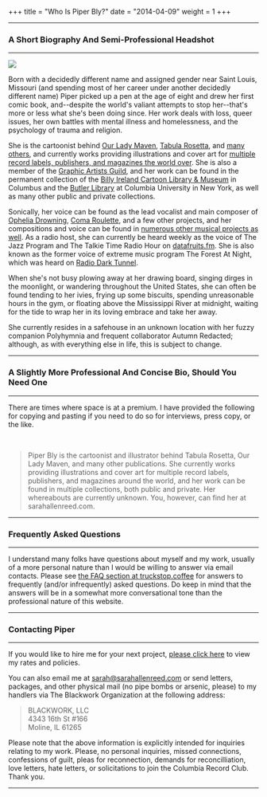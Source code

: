 +++
title = "Who Is Piper Bly?"
date = "2014-04-09"
weight = 1
+++



---

### A Short Biography And Semi-Professional Headshot

---

<img src="/about2.png" class="floatright"/>

Born with a decidedly different name and assigned gender near Saint Louis, Missouri (and spending most of her career under another decidedly different name) Piper picked up a pen at the age of eight and drew her first comic book, and--despite the world's valiant attempts to stop her--that's more or less what she's been doing since. Her work deals with loss, queer issues, her own battles with mental illness and homelessness, and the psychology of trauma and religion.

She is the cartoonist behind [Our Lady Maven](https://ourladymaven.com/about-us/), [Tabula Rosetta](https://theblackworkorganization.bigcartel.com/category/tabula-rosetta), and [many others](/resume/bibliography/biblio/), and currently works providing illustrations and cover art for [multiple record labels, publishers, and magazines the world over](/resume/clientreview/). She is also a member of the [Graphic Artists Guild](https://graphicartistsguild.org/member-portfolio/sarahallenreed), and her work can be found in the permanent collection of the [Billy Ireland Cartoon Library & Museum](https://osucartoons.pastperfectonline.com/webobject/3409A1CD-4D48-4E97-8E01-545875413354) in Columbus and the [Butler Library](https://www.columbia.edu/cu/lweb/archival/collections/ldpd_13399267/) at Columbia University in New York, as well as many other public and private collections.

Sonically, her voice can be found as the lead vocalist and main composer of [Ophelia Drowning](https://opheliadrowning.bandcamp.com), [Coma Roulette](https://comaroulette.bandcamp.com), and a few other projects, and her compositions and voice can be found in [numerous other musical projects as well](/audio). As a radio host, she can currently be heard weekly as the voice of The Jazz Program and The Talkie Time Radio Hour on [datafruits.fm](https://datafruits.fm). She is also known as the former voice of extreme music program The Forest At Night, which was heard on [Radio Dark Tunnel](https://radio-dark-tunnel.net).

When she's not busy plowing away at her drawing board, singing dirges in the moonlight, or wandering throughout the United States, she can often be found tending to her ivies, frying up some biscuits, spending unreasonable hours in the gym, or floating above the Mississippi River at midnight, waiting for the tide to wrap her in its loving embrace and take her away.

She currently resides in a safehouse in an unknown location with her fuzzy companion Polyhymnia and frequent collaborator Autumn Redacted; although, as with everything else in life, this is subject to change.

---

### A Slightly More Professional And Concise Bio, Should You Need One

---

There are times where space is at a premium. I have provided the following for copying and pasting if you need to do so for interviews, press copy, or the like.

<br/>

>Piper Bly is the cartoonist and illustrator behind Tabula Rosetta, Our Lady Maven, and many other publications. She currently works providing illustrations and cover art for multiple record labels, publishers, and magazines around the world, and her work can be found in multiple collections, both public and private. Her whereabouts are currently unknown. You, however, can find her at sarahallenreed.com.

---

### Frequently Asked Questions

---

I understand many folks have questions about myself and my work, usually of a more personal nature than I would be willing to answer via email contacts. Please see [the FAQ section at truckstop.coffee](https://truckstop.coffee/post/faq) for answers to frequently (and/or infrequently) asked questions. Do keep in mind that the answers will be in a somewhat more conversational tone than the professional nature of this website.

---

### Contacting Piper

---

If you would like to hire me for your next project, [please click here](/resume/hireme) to view my rates and policies.

You can also email me at [sarah@sarahallenreed.com](mailto:sarah@sarahallenreed.com) or send letters, packages, and other physical mail (no pipe bombs or arsenic, please) to my handlers via The Blackwork Organization at the following address:

>BLACKWORK, LLC    
>4343 16th St #166   
>Moline, IL 61265   

Please note that the above information is explicitly intended for inquiries relating to my work. Please, no personal inquiries, missed connections, confessions of guilt, pleas for reconnection, demands for reconcilliation, love letters, hate letters, or solicitations to join the Columbia Record Club. Thank you.

---